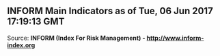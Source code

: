 ## INFORM Main Indicators as of Tue, 06 Jun 2017 17:19:13 GMT

Source: **INFORM (Index For Risk Management) - http://www.inform-index.org**